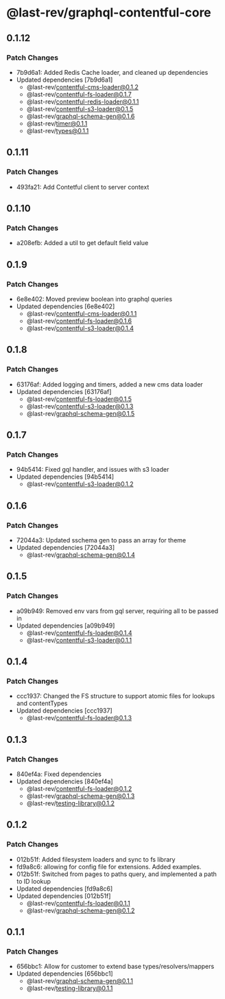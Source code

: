 # @last-rev/graphql-contentful-core

## 0.1.12

### Patch Changes

- 7b9d6a1: Added Redis Cache loader, and cleaned up dependencies
- Updated dependencies [7b9d6a1]
  - @last-rev/contentful-cms-loader@0.1.2
  - @last-rev/contentful-fs-loader@0.1.7
  - @last-rev/contentful-redis-loader@0.1.1
  - @last-rev/contentful-s3-loader@0.1.5
  - @last-rev/graphql-schema-gen@0.1.6
  - @last-rev/timer@0.1.1
  - @last-rev/types@0.1.1

## 0.1.11

### Patch Changes

- 493fa21: Add Contetful client to server context

## 0.1.10

### Patch Changes

- a208efb: Added a util to get default field value

## 0.1.9

### Patch Changes

- 6e8e402: Moved preview boolean into graphql queries
- Updated dependencies [6e8e402]
  - @last-rev/contentful-cms-loader@0.1.1
  - @last-rev/contentful-fs-loader@0.1.6
  - @last-rev/contentful-s3-loader@0.1.4

## 0.1.8

### Patch Changes

- 63176af: Added logging and timers, added a new cms data loader
- Updated dependencies [63176af]
  - @last-rev/contentful-fs-loader@0.1.5
  - @last-rev/contentful-s3-loader@0.1.3
  - @last-rev/graphql-schema-gen@0.1.5

## 0.1.7

### Patch Changes

- 94b5414: Fixed gql handler, and issues with s3 loader
- Updated dependencies [94b5414]
  - @last-rev/contentful-s3-loader@0.1.2

## 0.1.6

### Patch Changes

- 72044a3: Updated sschema gen to pass an array for theme
- Updated dependencies [72044a3]
  - @last-rev/graphql-schema-gen@0.1.4

## 0.1.5

### Patch Changes

- a09b949: Removed env vars from gql server, requiring all to be passed in
- Updated dependencies [a09b949]
  - @last-rev/contentful-fs-loader@0.1.4
  - @last-rev/contentful-s3-loader@0.1.1

## 0.1.4

### Patch Changes

- ccc1937: Changed the FS structure to support atomic files for lookups and contentTypes
- Updated dependencies [ccc1937]
  - @last-rev/contentful-fs-loader@0.1.3

## 0.1.3

### Patch Changes

- 840ef4a: Fixed dependencies
- Updated dependencies [840ef4a]
  - @last-rev/contentful-fs-loader@0.1.2
  - @last-rev/graphql-schema-gen@0.1.3
  - @last-rev/testing-library@0.1.2

## 0.1.2

### Patch Changes

- 012b51f: Added filesystem loaders and sync to fs library
- fd9a8c6: allowing for config file for extensions. Added examples.
- 012b51f: Switched from pages to paths query, and implemented a path to ID lookup
- Updated dependencies [fd9a8c6]
- Updated dependencies [012b51f]
  - @last-rev/contentful-fs-loader@0.1.1
  - @last-rev/graphql-schema-gen@0.1.2

## 0.1.1

### Patch Changes

- 656bbc1: Allow for customer to extend base types/resolvers/mappers
- Updated dependencies [656bbc1]
  - @last-rev/graphql-schema-gen@0.1.1
  - @last-rev/testing-library@0.1.1
